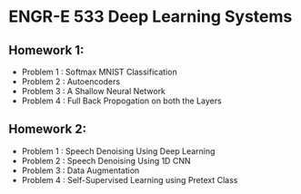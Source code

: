 # ENGR-E 533 Deep Learning Systems
 
## Homework 1:
- Problem 1 : Softmax MNIST Classification
- Problem 2 : Autoencoders
- Problem 3 : A Shallow Neural Network
- Problem 4 : Full Back Propogation on both the Layers

## Homework 2:
- Problem 1 : Speech Denoising Using Deep Learning
- Problem 2 : Speech Denoising Using 1D CNN
- Problem 3 : Data Augmentation
- Problem 4 : Self-Supervised Learning using Pretext Class


